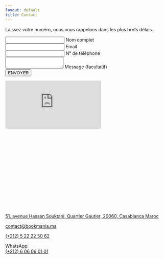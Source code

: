 ```yaml
---
layout: default
title: Contact
---
```

<main id="contact">
  <section class="container mt-4 mt-sm-5 pt-5 pb-4 pb-sm-5">
    <!-- <div class="mt-5 mb-4"> -->
      <!-- <h1 class="font-weight-normal"> -->
        <!-- <strong style="color: #64686c;">Contactez-nous</strong> -->
      <!-- </h1> -->
    <!-- </div> -->
    <div class="row mt-5">
      <div class="col-lg-5 mb-lg-0 mb-4" data-aos="fade-up">
        <div class="card">
          <div class="card-body">
            <p class="dark-grey-text">
              Laissez votre numéro, nous vous rappelons dans les plus brefs délais.
            </p>
            <form action="https://formspree.io/contact@bookmania.ma" method="POST" class="validation">
              <input type="hidden" name="_cc" value="Mamoun.elhonsali@bookmania.ma,Fatimazahra.birzyne@bookmania.ma">
              <input type="hidden" name="_language" value="fr" />
              <input type="hidden" name="_next" value="{{site.baseurl}}/merci.php"/>
              <div class="md-form">
                <i class="fas fa-user prefix grey-text"></i>
                <input type="text" id="form-name" name="Nom" class="form-control">
                <label for="form-name">Nom complet</label>
              </div>
              <div class="md-form">
                <i class="fas fa-envelope prefix grey-text"></i>
                <input type="email" id="form-email" name="Email" class="form-control">
                <label for="form-email">Email</label>
              </div>
              <div class="md-form">
                <i class="fas fa-phone prefix grey-text"></i>
                <input type="tel" id="form-Subject" name="Téléphone" class="form-control">
                <label for="form-Subject">N° de téléphone</label>
              </div>
              <div class="md-form">
                <i class="fas fa-pencil-alt prefix grey-text"></i>
                <textarea type="text" id="form-text" name="Message" class="form-control md-textarea"></textarea>
                <label for="form-text">Message (facultatif)</label>
              </div>
              <div class="text-center">
                <button type="submit" class="btn btn-light-blue">
                  ENVOYER
                </button>
              </div>
            </form>
          </div>
        </div>
      </div>
      <div class="col-lg-7" data-aos="fade-up">
        <div id="map-container-section" class="z-depth-1-half map-container-section mb-4" style="height: 400px">
          <iframe src="https://www.google.com/maps/embed?pb=!1m18!1m12!1m3!1d3323.624520661829!2d-7.635239684719824!3d33.58909698073458!2m3!1f0!2f0!3f0!3m2!1i1024!2i768!4f13.1!3m3!1m2!1s0xda7d2935589d485%3A0x93425f8fafdf71a4!2sBookmania+-+Tutoring+Language+Center+%C3%80+Casablanca!5e0!3m2!1sen!2sth!4v1558617630216!5m2!1sen!2sth" frameborder="0"
            style="border:0" allowfullscreen></iframe>
        </div>
        <div class="row text-center">
          <div class="col-md-4">
            <i class="fas fa-map-marker-alt text-muted"></i>
            <p>
              <a target="_blank" href="https://goo.gl/maps/qExbRXBoUtz">
                51, avenue Hassan Souktani, Quartier Gautier, 20060, Casablanca Maroc
              </a>
            </p>
          </div>
          <div class="col-md-4">
            <i class="fas fa-envelope text-muted"></i>
            <p>
              <a href="mailto:contact@bookmania.ma">
                contact@bookmania.ma
              </a>
            </p>
          </div>
          <div class="col-md-4">
            <i class="fas fa-phone text-muted"></i>
            <p>
              <a href="tel:+212522225062">
                (+212) 5 22 22 50 62
              </a>
            </p>
            <p>
              WhatsApp:<br>
              <a target="_blank" href="https://wa.me/212606060101">
                (+212) 6 06 06 01 01
              </a>
            </p>
          </div>
        </div>
      </div>
    </div>
  </section>
</main>
